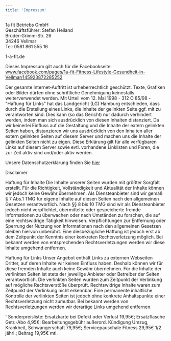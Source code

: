 ```yaml
---
title: 'Impressum'
---
```


1a fit Betriebs GmbH<br/>
Geschäftsführer: Stefan Heiland<br/>
Brüder-Grimm-Str. 26<br/>
34246 Vellmar<br/>
Tel: 0561 861 555 16

1-a-fit.de

Dieses Impressum gilt auch für die Facebookseite: www.facebook.com/pages/1a-fit-Fitness-Lifestyle-Gesundheit-in-Vellmar/145923872285252

Der gesamte Internet-Auftritt ist urheberrechtlich geschützt. Texte, Grafiken oder Bilder dürfen ohne schriftliche Genehmigung keinesfalls weiterverwendet werden. Mit Urteil vom 12. Mai 1998 - 312 O 85/98 - "Haftung für Links" hat das Landgericht (LG) Hamburg entschieden, dass durch die Erstellung eines Links, die Inhalte der gelinkten Seite ggf. mit zu verantworten sind. Dies kann (so das Gericht) nur dadurch verhindert werden, indem man sich ausdrücklich von diesen Inhalten distanziert. Da wir keinerlei Einfluss auf die Gestaltung und die Inhalte der extern gelinkten Seiten haben, distanzieren wir uns ausdrücklich von den Inhalten aller extern gelinkten Seiten auf diesem Server und machen uns die Inhalte der gelinkten Seiten nicht zu eigen. Diese Erklärung gilt für alle verfügbaren Links auf diesem Server sowie evtl. vorhandene Linklisten und Foren, die zur Zeit aktiv sind und/oder aktiv werden.

Unsere Datenschutzerklärung finden Sie [hier](/datenschutz)

Disclaimer

Haftung für Inhalte Die Inhalte unserer Seiten wurden mit größter Sorgfalt erstellt. Für die Richtigkeit, Vollständigkeit und Aktualität der Inhalte können wir jedoch keine Gewähr übernehmen. Als Diensteanbieter sind wir gemäß § 7 Abs.1 TMG für eigene Inhalte auf diesen Seiten nach den allgemeinen Gesetzen verantwortlich. Nach §§ 8 bis 10 TMG sind wir als Diensteanbieter jedoch nicht verpflichtet, übermittelte oder gespeicherte fremde Informationen zu überwachen oder nach Umständen zu forschen, die auf eine rechtswidrige Tätigkeit hinweisen. Verpflichtungen zur Entfernung oder Sperrung der Nutzung von Informationen nach den allgemeinen Gesetzen bleiben hiervon unberührt. Eine diesbezügliche Haftung ist jedoch erst ab dem Zeitpunkt der Kenntnis einer konkreten Rechtsverletzung möglich. Bei bekannt werden von entsprechenden Rechtsverletzungen werden wir diese Inhalte umgehend entfernen.

Haftung für Links Unser Angebot enthält Links zu externen Webseiten Dritter, auf deren Inhalte wir keinen Einfluss haben. Deshalb können wir für diese fremden Inhalte auch keine Gewähr übernehmen. Für die Inhalte der verlinkten Seiten ist stets der jeweilige Anbieter oder Betreiber der Seiten verantwortlich. Die verlinkten Seiten wurden zum Zeitpunkt der Verlinkung auf mögliche Rechtsverstöße überprüft. Rechtswidrige Inhalte waren zum Zeitpunkt der Verlinkung nicht erkennbar. Eine permanente inhaltliche Kontrolle der verlinkten Seiten ist jedoch ohne konkrete Anhaltspunkte einer Rechtsverletzung nicht zumutbar. Bei bekannt werden von Rechtsverletzungen werden wir derartige Links umgehend entfernen.

' Sonderpreisliste:
Ersatzkarte bei Defekt oder Verlust 19,95€; Ersatzflasche Getr.-Abo 4,95€; Bearbeitungsgebühr außerord. Kündigung Umzug, Krankheit, Schwangerschaft 79,95€; Servicepauschale Fitness 29,95€ 1/2 jährl.; Beitrag 19,95€ mtl.
